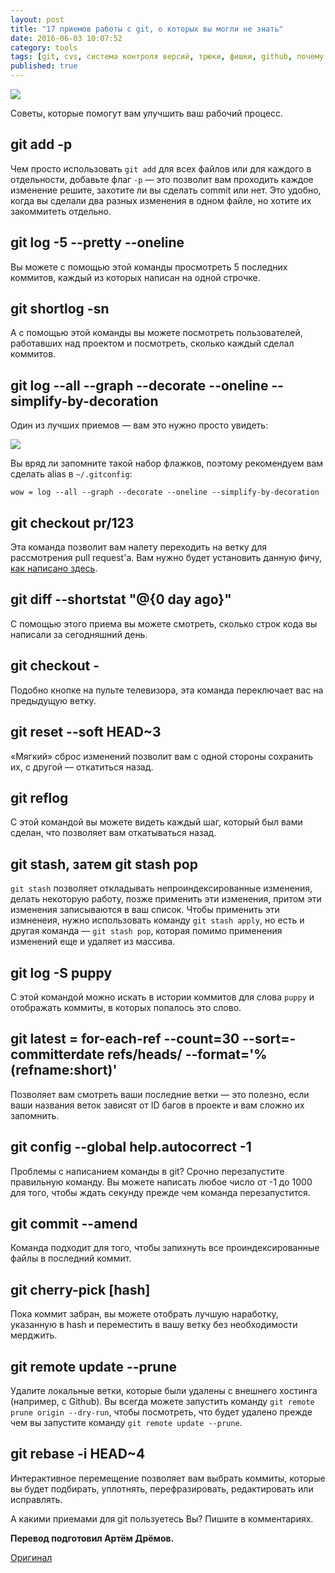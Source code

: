 ```yaml
---
layout: post
title: "17 приемов работы с git, о которых вы могли не знать"
date: 2016-06-03 10:07:52
category: tools
tags: [git, cvs, система контроля версий, трюки, фишки, github, почему я раньше этого не знал]
published: true
---
```


<img src="https://theasder.github.io/img/git.jpg" class="img-responsive" /><br />

Советы, которые помогут вам улучшить ваш рабочий процесс.

<!-- more -->

## git add -p

Чем просто использовать `git add` для всех файлов или для каждого в отдельности, добавьте флаг `-p` — это позволит вам проходить каждое изменение решите, захотите ли вы сделать commit или нет. Это удобно, когда вы сделали два разных изменения в одном файле, но хотите их закоммитеть отдельно.

## git log -5 --pretty --oneline

Вы можете с помощью этой команды просмотреть 5 последних коммитов, каждый из которых написан на одной строчке.

## git shortlog -sn

А с помощью этой команды вы можете посмотреть пользователей, работавших над проектом и посмотреть, сколько каждый сделал коммитов.

## git log --all --graph --decorate --oneline --simplify-by-decoration

Один из лучших приемов — вам это нужно просто увидеть:

<img src='https://pbs.twimg.com/media/CdEjwu3UEAAmf-J.jpg:large' class='img-responsive'>

Вы вряд ли запомните такой набор флажков, поэтому рекомендуем вам сделать alias в `~/.gitconfig`:

    wow = log --all --graph --decorate --oneline --simplify-by-decoration
    
## git checkout pr/123

Эта команда позволит вам налету переходить на ветку для рассмотрения pull request'a. Вам нужно будет установить данную фичу, [как написано здесь](https://gist.github.com/piscisaureus/3342247).

## git diff --shortstat "@{0 day ago}"

С помощью этого приема вы можете смотреть, сколько строк кода вы написали за сегодняшний день.

## git checkout -

Подобно кнопке на пульте телевизора, эта команда переключает вас на предыдущую ветку.

## git reset --soft HEAD~3

«Мягкий» сброс изменений позволит вам с одной стороны сохранить их, с другой — откатиться назад.

## git reflog

С этой командой вы можете видеть каждый шаг, который был вами сделан, что позволяет вам откатываться назад.

## git stash, затем git stash pop

`git stash` позволяет откладывать непроиндексированные изменения, делать некоторую работу, позже применить эти изменения, притом эти изменения записываются в ваш список. Чтобы применить эти измненеия, нужно использовать команду `git stash apply`, но есть и другая команда — `git stash pop`, которая помимо применения изменений еще и удаляет из массива.

## git log -S puppy

С этой командой можно искать в истории коммитов для слова `puppy` и отображать коммиты, в которых попалось это слово.

## git latest = for-each-ref --count=30 --sort=-committerdate refs/heads/ --format='%(refname:short)'

Позволяет вам смотреть ваши последние ветки — это полезно, если ваши названия веток зависят от ID багов в проекте и вам сложно их запомнить.

## git config --global help.autocorrect -1

Проблемы с написанием команды в git? Срочно перезапустите правильную команду. Вы можете написать любое число от -1 до 1000 для того, чтобы ждать секунду прежде чем команда перезапустится.

## git commit --amend

Команда подходит для того, чтобы запихнуть все проиндексированные файлы в последний коммит.

## git cherry-pick [hash]

Пока коммит забран, вы можете отобрать лучшую наработку, указанную в hash и переместить в вашу ветку без необходимости мерджить.

## git remote update --prune

Удалите локальные ветки, которые были удалены с внешнего хостинга (например, с Github). Вы всегда можете запустить команду `git remote prune origin --dry-run`, чтобы посмотреть, что будет удалено прежде чем вы запустите команду `git remote update --prune`.

## git rebase -i HEAD~4

Интерактивное перемещение позволяет вам выбрать коммиты, которые вы будет подбирать, уплотнять, перефразировать, редактировать или исправлять.

А какими приемами для git пользуетесь Вы? Пишите в комментариях.

**Перевод подготовил Артём Дрёмов.**

[Оригинал](http://wesbos.com/git-hot-tips/)



 

